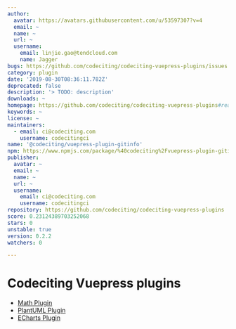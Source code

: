 ```yaml
---
author:
  avatar: https://avatars.githubusercontent.com/u/53597307?v=4
  email: ~
  name: ~
  url: ~
  username:
    email: linjie.gao@tendcloud.com
    name: Jagger
bugs: https://github.com/codeciting/codeciting-vuepress-plugins/issues
category: plugin
date: '2019-08-30T08:36:11.782Z'
deprecated: false
description: '> TODO: description'
downloads: ~
homepage: https://github.com/codeciting/codeciting-vuepress-plugins#readme
keywords: ~
license: ~
maintainers:
  - email: ci@codeciting.com
    username: codecitingci
name: '@codeciting/vuepress-plugin-gitinfo'
npm: https://www.npmjs.com/package/%40codeciting%2Fvuepress-plugin-gitinfo
publisher:
  avatar: ~
  email: ~
  name: ~
  url: ~
  username:
    email: ci@codeciting.com
    username: codecitingci
repository: https://github.com/codeciting/codeciting-vuepress-plugins
score: 0.23124389703252068
stars: 0
unstable: true
version: 0.2.2
watchers: 0

---
```


# Codeciting Vuepress plugins

- [Math Plugin](packages/vuepress-plugin-math/README.md)
- [PlantUML Plugin](packages/vuepress-plugin-plantuml/README.md)
- [ECharts Plugin](packages/vuepress-plugin-echarts/README.md)
